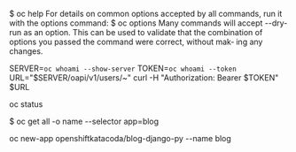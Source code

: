 $ oc help
For details on common options accepted by all commands, run it with the options
command:
$ oc options
Many commands will accept --dry-run as an option. This can be used to validate
that the combination of options you passed the command were correct, without mak‐
ing any changes.

SERVER=`oc whoami --show-server`
TOKEN=`oc whoami --token`
URL="$SERVER/oapi/v1/users/~"
curl -H "Authorization: Bearer $TOKEN" $URL



oc status 


$ oc get all -o name --selector app=blog

oc new-app openshiftkatacoda/blog-django-py --name blog

	